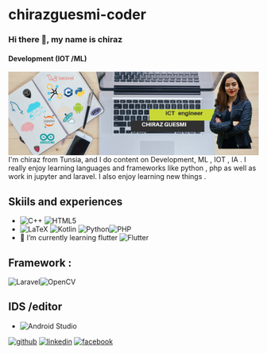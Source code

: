 # chirazguesmi-coder
### Hi there 👋, my name is chiraz
#### Development  (IOT /ML) 
<img align="left"  src="https://github.com/chirazguesmi-coder/chirazguesmi-coder/blob/main/ICT%20engineer%20(1).png" />



 I'm chiraz from Tunsia, and I do content on Development, ML , IOT , IA . I really enjoy learning languages and frameworks like python , php as well as work in jupyter and laravel. I also enjoy learning new things .
## Skiils and experiences 
 
- ![C++](https://img.shields.io/badge/c++-%2300599C.svg?style=for-the-badge&logo=c%2B%2B&logoColor=white)
![HTML5](https://img.shields.io/badge/html5-%23E34F26.svg?style=for-the-badge&logo=html5&logoColor=white)
- ![LaTeX](https://img.shields.io/badge/latex-%23008080.svg?style=for-the-badge&logo=latex&logoColor=white) ![Kotlin](https://img.shields.io/badge/kotlin-%230095D5.svg?style=for-the-badge&logo=kotlin&logoColor=white) ![Python](https://img.shields.io/badge/python-3670A0?style=for-the-badge&logo=python&logoColor=ffdd54)![PHP](https://img.shields.io/badge/php-%23777BB4.svg?style=for-the-badge&logo=php&logoColor=white)
- 🌱 I’m currently learning flutter  ![Flutter](https://img.shields.io/badge/Flutter-%2302569B.svg?style=for-the-badge&logo=Flutter&logoColor=white)
## Framework : 
![Laravel](https://img.shields.io/badge/laravel-%23FF2D20.svg?style=for-the-badge&logo=laravel&logoColor=white)![OpenCV](https://img.shields.io/badge/opencv-%23white.svg?style=for-the-badge&logo=opencv&logoColor=white)

## IDS /editor 
- ![Android Studio](https://img.shields.io/badge/Android%20Studio-3DDC84.svg?style=for-the-badge&logo=android-studio&logoColor=white)


[<img src='https://cdn.jsdelivr.net/npm/simple-icons@3.0.1/icons/github.svg' alt='github' height='40'>](https://github.com/chirazguesmi-coder)  [<img src='https://cdn.jsdelivr.net/npm/simple-icons@3.0.1/icons/linkedin.svg' alt='linkedin' height='40'>](https://www.linkedin.com/in/chiraz-guesmi-745061161/)  [<img src='https://cdn.jsdelivr.net/npm/simple-icons@3.0.1/icons/facebook.svg' alt='facebook' height='40'>](https://www.facebook.com/profile.php?id=100008645464648)  



